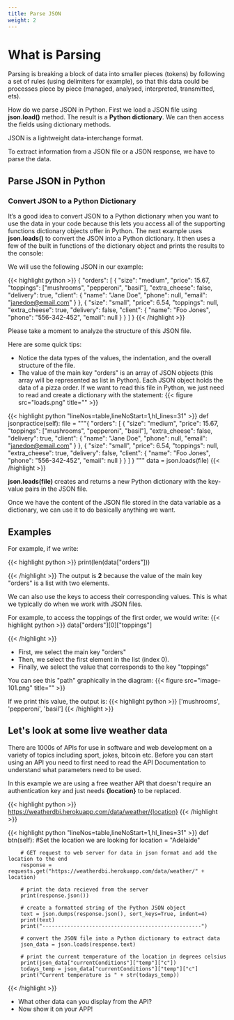 ```yaml
---
title: Parse JSON
weight: 2
---
```

# What is Parsing
Parsing is breaking a block of data into smaller pieces (tokens) by following a set of rules (using delimiters for example), so that this data could be processes piece by piece (managed, analysed, interpreted, transmitted, ets).

How do we parse JSON in Python. First we load a JSON file using **json.load()** method. The result is a **Python dictionary**. We can then access the fields using dictionary methods.

JSON is a lightweight data-interchange format.

To extract information from a JSON file or a JSON response, we have to parse the data.
## Parse JSON in Python
### Convert JSON to a Python Dictionary

It’s a good idea to convert JSON to a Python dictionary when you want to use the data in your code because this lets you access all of the supporting functions dictionary objects offer in Python. The next example uses **json.loads()** to convert the JSON into a Python dictionary. It then uses a few of the built in functions of the dictionary object and prints the results to the console:



We will use the following JSON in our example:

{{< highlight python >}}
{
	"orders": [ 
		{
			"size": "medium",
			"price": 15.67,
			"toppings": ["mushrooms", "pepperoni", "basil"],
			"extra_cheese": false,
			"delivery": true,
			"client": {
				"name": "Jane Doe",
				"phone": null,
				"email": "janedoe@email.com"
			}
		},
		{
			"size": "small",
			"price": 6.54,
			"toppings": null,
			"extra_cheese": true,
			"delivery": false,
			"client": {
				"name": "Foo Jones",
				"phone": "556-342-452",
				"email": null
			}
		}
	]
}
{{< /highlight >}}

Please take a moment to analyze the structure of this JSON file.

Here are some quick tips:

- Notice the data types of the values, the indentation, and the overall structure of the file.
- The value of the main key "orders" is an array of JSON objects (this array will be represented as list in Python). Each JSON object holds the data of a pizza order.
If we want to read this file in Python, we just need to read and create a dictionary with the statement:
{{< figure src="loads.png" title="" >}}

{{< highlight python "lineNos=table,lineNoStart=1,hl_lines=31" >}}
    def jsonpractice(self):
        file = """{
	"orders": [ 
		{
			"size": "medium",
			"price": 15.67,
			"toppings": ["mushrooms", "pepperoni", "basil"],
			"extra_cheese": false,
			"delivery": true,
			"client": {
				"name": "Jane Doe",
				"phone": null,
				"email": "janedoe@email.com"
			}
		},
		{
			"size": "small",
			"price": 6.54,
			"toppings": null,
			"extra_cheese": true,
			"delivery": false,
			"client": {
				"name": "Foo Jones",
				"phone": "556-342-452",
				"email": null
			}
		}
	]
}
"""
        data = json.loads(file)
{{< /highlight >}}

**json.loads(file)** creates and returns a new Python dictionary with the key-value pairs in the JSON file.

Once we have the content of the JSON file stored in the data variable as a dictionary, we can use it to do basically anything we want.

## Examples
For example, if we write:

{{< highlight python >}}
print(len(data["orders"]))

{{< /highlight >}}
The output is **2** because the value of the main key "orders" is a list with two elements.

We can also use the keys to access their corresponding values. This is what we typically do when we work with JSON files.

For example, to access the toppings of the first order, we would write:
{{< highlight python >}}
data["orders"][0]["toppings"]

{{< /highlight >}}
- First, we select the main key "orders"
- Then, we select the first element in the list (index 0).
- Finally, we select the value that corresponds to the key "toppings"

You can see this "path" graphically in the diagram:
{{< figure src="image-101.png" title="" >}}

If we print this value, the output is:
{{< highlight python >}}
['mushrooms', 'pepperoni', 'basil']
{{< /highlight >}}


## Let's look at some live weather data


There are 1000s of APIs for use in software and web development on a variety of topics including sport, jokes, bitcoin etc. Before you can start using an API you need to first need to read the API Documentation to understand what parameters need to be used.

In this example we are using a free weather API that doesn't require an authentication key and just needs **{location}** to be replaced. 

{{< highlight python >}}
https://weatherdbi.herokuapp.com/data/weather/{location}
{{< /highlight >}}

{{< highlight python "lineNos=table,lineNoStart=1,hl_lines=31" >}}
    def btn(self):
        #Set the location we are looking for
        location = "Adelaide"

        # GET request to web server for data in json format and add the location to the end
        response = requests.get("https://weatherdbi.herokuapp.com/data/weather/" + location)

        # print the data recieved from the server
        print(response.json())

        # create a formatted string of the Python JSON object
        text = json.dumps(response.json(), sort_keys=True, indent=4)
        print(text)
        print("---------------------------------------------------")

        # convert the JSON file into a Python dictionary to extract data
        json_data = json.loads(response.text)
        
        # print the current temperature of the location in degrees celsius
        print(json_data["currentConditions"]["temp"]["c"])
        todays_temp = json_data["currentConditions"]["temp"]["c"]
        print("Current temperature is " + str(todays_temp))
{{< /highlight >}}

- What other data can you display from the API?
- Now show it on your APP!